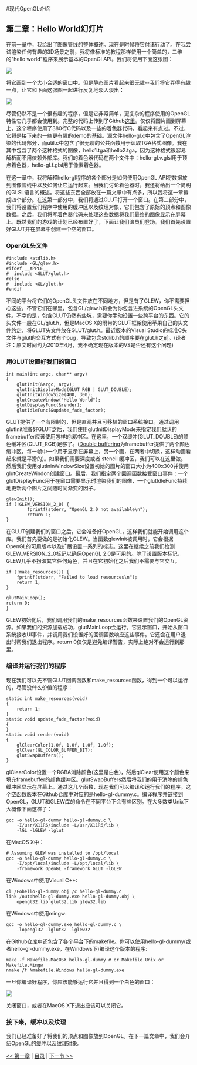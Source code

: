 #现代OpenGL介绍

## 第二章：Hello World幻灯片

在[前一章](http://www.zenlife.tk/an-intro-to-modern-opengl-1.md)中，我给出了图像管线的整体概述。现在是时候将它付诸行动了。在我尝试渲染任何有趣的3D场景之前，我将像标准的教程那样使用一个简单的，二维的"hello world"程序来展示基本的OpenGl API。我们将使用下面这张图：

![](http://duriansoftware.com/joe/media/gl2-hello-1.png)

将它画到一个大小合适的窗口中。但是静态图片看起来很无趣--我们将它弄得有趣一点，让它和下面这张图一起进行反复地淡入淡出：

![](http://duriansoftware.com/joe/media/gl2-hello-2.png)

尽管仍然不是一个很有趣的程序，但是它非常简单，更复杂的程序使用的OpenGL特性它几乎都会使用到。完整的代码上传到了Github[这里](http://github.com/jckarter/hello-gl)。仅仅将图片画到屏幕上，这个程序使用了380行C代码以及一些的着色器代码，看起来有点过。不过，它将是接下来的一些更有趣的demo的基础。源文件hello-gl.c中包含了OpenGL渲染的代码部分，而util.c中包含了很无聊的公共函数用于读取TGA格式图像。我在其中包含了两个这种格式的图像，hello1.tga和hello2.tga，因为这种格式很容易解析而不用依赖外部库。我们的着色器代码在两个文件中：hello-gl.v.glsl用于顶点着色器，hello-gl.f.glsl用于像素着色器。

在这一章中，我将解释hello-gl程序的各个部分是如何使用OpenGL API将数据放到图像管线中以及如何让它运行起来。当我们讨论着色器时，我还将给出一个简明的GLSL语言的概述。将这些东西全部放在一篇文章中有点多，所以我将这一章拆成四个部分。在这第一部分中，我们将通过GLUT打开一个窗口。在第二部分中，我们将设置我们程序中使用的缓冲区以及纹理对象，它们包含了原始的顶点和图像数据。之后，我们将写着色器代码来处理这些数据将我们最终的图像显示在屏幕上。既然我们的游戏的计划已经布置好了，下面让我们演员们登场。我们首先设置好GLUT并在屏幕中创建一个空的窗口。

### OpenGL头文件


	#include <stdlib.h>
	#include <GL/glew.h>
	#ifdef __APPLE__
	#  include <GLUT/glut.h>
	#else
	#  include <GL/glut.h>
	#endif


不同的平台将它们的OpenGL头文件放在不同地方，但是有了GLEW，你不需要担心这些。不管它们在哪里，包含GL/glew.h将会为你包含进系统的OpenGL头文件。不幸的是，包含GLUT仍然有些坑，需要你手动设置一些跨平台的东西。它的头文件一般在GL/glut.h，但是MacOS X的附带的GLUT框架使用苹果自己的头文件约定，将GLUT头文件放在GLUT/glut.h。最近版本的Visual Studio的标准C头文件与glut的交互方式有个bug，导致包含stdlib.h的顺序要在glut.h之前。(译者注：原文时间约为2010年4月，我不确定现在版本的VS是否还有这个问题)

### 用GLUT设置好我们的窗口


	int main(int argc, char** argv)
	{
	    glutInit(&argc, argv);
	    glutInitDisplayMode(GLUT_RGB | GLUT_DOUBLE);
	    glutInitWindowSize(400, 300);
	    glutCreateWindow("Hello World");
	    glutDisplayFunc(&render);
	    glutIdleFunc(&update_fade_factor);


GLUT提供了一个有限制的，但是直观并且可移植的窗口系统接口。通过调用glutInit准备好GLUT之后，我们使用glutInitDisplayMode来指定我们默认的framebuffer应该使用怎样的缓冲区。在这里，一个双缓冲(GLUT_DOUBLE)的颜色缓冲区(GLUT_RGB)足够了。([Double buffering](http://en.wikipedia.org/wiki/Double_buffering#Double_buffering_in_computer_graphics)为framebuffer提供了两个颜色缓冲区，每一帧中一个用于显示在屏幕上，另一个画，在两者中切换，这样动画看起来就是平滑的)。如果我们需要深度或者 stencil 缓冲区，我们可以在这里做。然后我们使用glutIninWindowSize设置初始的图片的窗口大小为400x300并使用glutCreateWindon创建窗口。最后，我们指定两个回调函数接受窗口事件：一个glutDisplayFunc用于在窗口需要显示时渲染我们的图像，一个glutIdleFunc持续地更新两个图片之间随时间渐变的因子。


	glewInit();
	if (!GLEW_VERSION_2_0) {
	        fprintf(stderr, "OpenGL 2.0 not available\n");
	        return 1;
	}


在GLUT创建我们的窗口之后，它会准备好OpenGL，这样我们就能开始调用这个库。我们首先要做的是初始化GLEW。当函数glewInit被调用时，它会根据OpenGL的可用版本以及扩展设置一系列的标志。这里在继续之前我们检测GLEW_VERSION_2_0标记以确保OpenGL 2.0是可用的。除了设置版本标记，GLEW几乎不扮演其它任何角色，并且在它初始化之后我们不需要与它交互。


	if (!make_resources()) {
	    fprintf(stderr, "Failed to load resources\n");
	    return 1;
	}

    glutMainLoop();
    return 0;
	}


GLEW初始化后，我们调用我们的make_resources函数来设置我们的OpenGL资源。如果我们的资源加载成功，glutMainLoop会运行。它显示窗口，开始从窗口系统接收UI事件，并调用我们设置好的回调函数响应这些事件。它还会在用户退出时帮我们退出程序。return 0仅仅是避免编译警告，实际上绝对不会运行到那里。

### 编译并运行我们的程序

现在我们可以先不管GLUT回调函数和make_resources函数，得到一个可以运行的，尽管没什么价值的程序：


	static int make_resources(void)
	{
	    return 1;
	}
	static void update_fade_factor(void)
	{
	}
	static void render(void)
	{
	    glClearColor(1.0f, 1.0f, 1.0f, 1.0f);
	    glClear(GL_COLOR_BUFFER_BIT);
	    glutSwapBuffers();
	}


glClearColor设置一个RGBA消除颜色(这里是白色)，然后glClear使用这个颜色来填充framebuffer的颜色缓冲区。glutSwapBuffers然后将我们的用于消除的颜色缓冲区显示在屏幕上。通过这几个函数，现在我们可以编译和运行我们的程序。这个空函数版本在Github仓库中对应的是hello-gl-dummy.c。编译程序并链接到OpenGL，GLUT和GLEW库的命令在不同平台下会有些区别。在大多数类Unix下大概像下面这样子：
	
	gcc -o hello-gl-dummy hello-gl-dummy.c \
	    -I/usr/X11R6/include -L/usr/X11R6/lib \
	    -lGL -lGLEW -lglut

在MacOS X中：


	# Assuming GLEW was installed to /opt/local
	gcc -o hello-gl-dummy hello-gl-dummy.c \
	    -I/opt/local/include -L/opt/local/lib \
	    -framework OpenGL -framework GLUT -lGLEW


在Windows中使用Visual C++:

	cl /Fohello-gl-dummy.obj /c hello-gl-dummy.c
	link /out:hello-gl-dummy.exe hello-gl-dummy.obj \
	    opengl32.lib glut32.lib glew32.lib

在Windows中使用mingw:
	
	gcc -o hello-gl-dummy.exe hello-gl-dummy.c \
	    -lopengl32 -lglut32 -lglew32

在Github仓库中还包含了各个平台下的makefile。你可以使用hello-gl-dummy(或者hello-gl-dummy.exe，在Windows下)编译这个版本的程序:

	make -f Makefile.MacOSX hello-gl-dummy # or Makefile.Unix or Makefile.Mingw
	nmake /f Nmakefile.Windows hello-gl-dummy.exe

一旦你编译好程序，你应该能够运行它并且得到一个白色的窗口：

![](http://duriansoftware.com/joe/media/gl2-dummy-screenshot.png)

关闭窗口，或者在MacOS X下退出应该可以关闭它。

### 接下来，缓冲以及纹理

我们已经准备好了将我们的顶点和图像放到OpenGL。在下一篇文章中，我们会介绍OpenGL的缓冲以及纹理对象。

[<< 第一章](http://www.zenlife.tk/an-intro-to-modern-opengl-1.md) | [目录](http://www.zenlife.tk/an-intro-to-modern-opengl-0.md) | [下一节 >>](http://www.zenlife.tk/an-intro-to-modern-opengl-2-1.md)